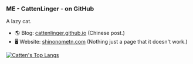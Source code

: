 ### ME - CattenLinger - on GitHub

 A lazy cat.
 
- 🌎 Blog: [cattenlinger.github.io](https://cattenlinger.github.io) (Chinese post.)
- 🖥 Website: [shinonometn.com](https://shinonometn.com) (Nothing just a page that it doesn't work.)

[![Catten's Top Langs](https://github-readme-stats.vercel.app/api/top-langs/?username=CattenLinger&theme=github_light&hide=HTML)](https://github.com/anuraghazra/github-readme-stats)

<!--
**CattenLinger/cattenlinger** is a ✨ _special_ ✨ repository because its `README.md` (this file) appears on your GitHub profile.

Here are some ideas to get you started:

- 🔭 I’m currently working on ...
- 🌱 I’m currently learning ...
- 👯 I’m looking to collaborate on ...
- 🤔 I’m looking for help with ...
- 💬 Ask me about ...
- 📫 How to reach me: ...
- 😄 Pronouns: ...
- ⚡ Fun fact: ...
-->
